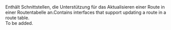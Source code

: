 <Namespace Name="Microsoft.Azure.Management.Network.Fluent.Route.Update">
  <Docs>
    <summary><span data-ttu-id="915d8-101">Enthält Schnittstellen, die Unterstützung für das Aktualisieren einer Route in einer Routentabelle an.</span><span class="sxs-lookup"><span data-stu-id="915d8-101">Contains interfaces that support updating a route in a route table.</span></span></summary> 
    <remarks>To be added.</remarks>
  </Docs>
</Namespace>
